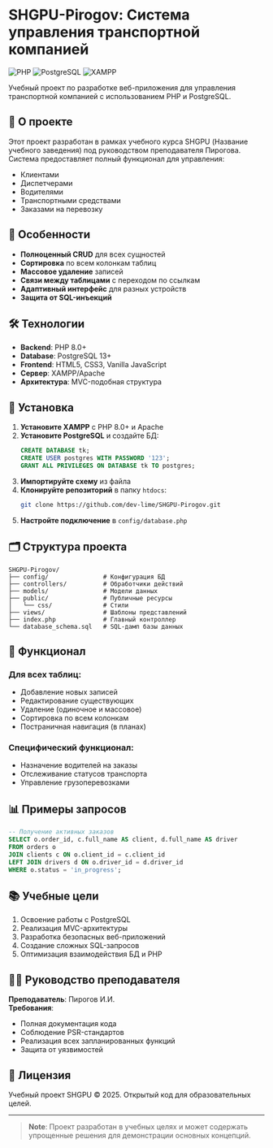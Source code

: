 # SHGPU-Pirogov: Система управления транспортной компанией

![PHP](https://img.shields.io/badge/PHP-8.0+-777BB4?logo=php&logoColor=white)
![PostgreSQL](https://img.shields.io/badge/PostgreSQL-13+-4169E1?logo=postgresql&logoColor=white)
![XAMPP](https://img.shields.io/badge/XAMPP-7.4+-FB7A24?logo=xampp&logoColor=white)

Учебный проект по разработке веб-приложения для управления транспортной компанией с использованием PHP и PostgreSQL.

## 📌 О проекте

Этот проект разработан в рамках учебного курса SHGPU (Название учебного заведения) под руководством преподавателя Пирогова. Система предоставляет полный функционал для управления:

- Клиентами
- Диспетчерами
- Водителями
- Транспортными средствами
- Заказами на перевозку

## 🌟 Особенности

- **Полноценный CRUD** для всех сущностей
- **Сортировка** по всем колонкам таблиц
- **Массовое удаление** записей
- **Связи между таблицами** с переходом по ссылкам
- **Адаптивный интерфейс** для разных устройств
- **Защита от SQL-инъекций**

## 🛠 Технологии

- **Backend**: PHP 8.0+
- **Database**: PostgreSQL 13+
- **Frontend**: HTML5, CSS3, Vanilla JavaScript
- **Сервер**: XAMPP/Apache
- **Архитектура**: MVC-подобная структура

## 🚀 Установка

1. **Установите XAMPP** с PHP 8.0+ и Apache
2. **Установите PostgreSQL** и создайте БД:
   ```sql
   CREATE DATABASE tk;
   CREATE USER postgres WITH PASSWORD '123';
   GRANT ALL PRIVILEGES ON DATABASE tk TO postgres;
   ```
3. **Импортируйте схему** из файла
4. **Клонируйте репозиторий** в папку `htdocs`:
   ```bash
   git clone https://github.com/dev-lime/SHGPU-Pirogov.git
   ```
5. **Настройте подключение** в `config/database.php`

## 🗂 Структура проекта

```
SHGPU-Pirogov/
├── config/               # Конфигурация БД
├── controllers/          # Обработчики действий
├── models/               # Модели данных
├── public/               # Публичные ресурсы
│   └── css/              # Стили
├── views/                # Шаблоны представлений
├── index.php             # Главный контроллер
└── database_schema.sql   # SQL-дамп базы данных
```

## 📝 Функционал

### Для всех таблиц:
- Добавление новых записей
- Редактирование существующих
- Удаление (одиночное и массовое)
- Сортировка по всем колонкам
- Постраничная навигация (в планах)

### Специфический функционал:
- Назначение водителей на заказы
- Отслеживание статусов транспорта
- Управление грузоперевозками

## 📊 Примеры запросов

```sql
-- Получение активных заказов
SELECT o.order_id, c.full_name AS client, d.full_name AS driver
FROM orders o
JOIN clients c ON o.client_id = c.client_id
LEFT JOIN drivers d ON o.driver_id = d.driver_id
WHERE o.status = 'in_progress';
```

## 📚 Учебные цели

1. Освоение работы с PostgreSQL
2. Реализация MVC-архитектуры
3. Разработка безопасных веб-приложений
4. Создание сложных SQL-запросов
5. Оптимизация взаимодействия БД и PHP

## 👨‍🏫 Руководство преподавателя

**Преподаватель**: Пирогов И.И.  
**Требования**: 
- Полная документация кода
- Соблюдение PSR-стандартов
- Реализация всех запланированных функций
- Защита от уязвимостей

## 📄 Лицензия

Учебный проект SHGPU © 2025. Открытый код для образовательных целей.

---

> **Note**: Проект разработан в учебных целях и может содержать упрощенные решения для демонстрации основных концепций.
